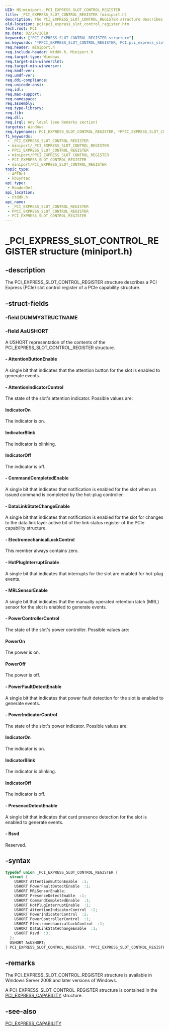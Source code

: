 ```yaml
---
UID: NS:miniport._PCI_EXPRESS_SLOT_CONTROL_REGISTER
title: _PCI_EXPRESS_SLOT_CONTROL_REGISTER (miniport.h)
description: The PCI_EXPRESS_SLOT_CONTROL_REGISTER structure describes a PCI Express (PCIe) slot control register of a PCIe capability structure.
old-location: pci\pci_express_slot_control_register.htm
tech.root: PCI
ms.date: 02/24/2018
keywords: ["PCI_EXPRESS_SLOT_CONTROL_REGISTER structure"]
ms.keywords: "*PPCI_EXPRESS_SLOT_CONTROL_REGISTER, PCI.pci_express_slot_control_register, PCI_EXPRESS_SLOT_CONTROL_REGISTER, PCI_EXPRESS_SLOT_CONTROL_REGISTER union [Buses], PPCI_EXPRESS_SLOT_CONTROL_REGISTER, PPCI_EXPRESS_SLOT_CONTROL_REGISTER union pointer [Buses], _PCI_EXPRESS_SLOT_CONTROL_REGISTER, ntddk/PCI_EXPRESS_SLOT_CONTROL_REGISTER, ntddk/PPCI_EXPRESS_SLOT_CONTROL_REGISTER, pci_struct_d554e74d-130d-4d6d-8801-c65ea66653cb.xml"
req.header: miniport.h
req.include-header: Ntddk.h, Miniport.h
req.target-type: Windows
req.target-min-winverclnt: 
req.target-min-winversvr: 
req.kmdf-ver: 
req.umdf-ver: 
req.ddi-compliance: 
req.unicode-ansi: 
req.idl: 
req.max-support: 
req.namespace: 
req.assembly: 
req.type-library: 
req.lib: 
req.dll: 
req.irql: Any level (see Remarks section)
targetos: Windows
req.typenames: PCI_EXPRESS_SLOT_CONTROL_REGISTER, *PPCI_EXPRESS_SLOT_CONTROL_REGISTER
f1_keywords:
 - _PCI_EXPRESS_SLOT_CONTROL_REGISTER
 - miniport/_PCI_EXPRESS_SLOT_CONTROL_REGISTER
 - PPCI_EXPRESS_SLOT_CONTROL_REGISTER
 - miniport/PPCI_EXPRESS_SLOT_CONTROL_REGISTER
 - PCI_EXPRESS_SLOT_CONTROL_REGISTER
 - miniport/PCI_EXPRESS_SLOT_CONTROL_REGISTER
topic_type:
 - APIRef
 - kbSyntax
api_type:
 - HeaderDef
api_location:
 - ntddk.h
api_name:
 - _PCI_EXPRESS_SLOT_CONTROL_REGISTER
 - PPCI_EXPRESS_SLOT_CONTROL_REGISTER
 - PCI_EXPRESS_SLOT_CONTROL_REGISTER
---
```


# _PCI_EXPRESS_SLOT_CONTROL_REGISTER structure (miniport.h)


## -description

The PCI_EXPRESS_SLOT_CONTROL_REGISTER structure describes a PCI Express (PCIe) slot control register of a PCIe capability structure.

## -struct-fields

### -field DUMMYSTRUCTNAME

### -field AsUSHORT

A USHORT representation of the contents of the PCI_EXPRESS_SLOT_CONTROL_REGISTER structure.


#### - AttentionButtonEnable

A single bit that indicates that the attention button for the slot is enabled to generate events.


#### - AttentionIndicatorControl

The state of the slot's attention indicator. Possible values are:





#### IndicatorOn

The indicator is on.



#### IndicatorBlink

The indicator is blinking.



#### IndicatorOff

The indicator is off.


#### - CommandCompletedEnable

A single bit that indicates that notification is enabled for the slot when an issued command is completed by the hot-plug controller.


#### - DataLinkStateChangeEnable

A single bit that indicates that notification is enabled for the slot for changes to the data link layer active bit of the link status register of the PCIe capability structure.


#### - ElectromechanicalLockControl

This member always contains zero.


#### - HotPlugInterruptEnable

A single bit that indicates that interrupts for the slot are enabled for hot-plug events.


#### - MRLSensorEnable

A single bit that indicates that the manually operated retention latch (MRL) sensor for the slot is enabled to generate events.


#### - PowerControllerControl

The state of the slot's power controller. Possible values are:





#### PowerOn

The power is on.



#### PowerOff

The power is off.


#### - PowerFaultDetectEnable

A single bit that indicates that power fault detection for the slot is enabled to generate events.


#### - PowerIndicatorControl

The state of the slot's power indicator. Possible values are:





#### IndicatorOn

The indicator is on.



#### IndicatorBlink

The indicator is blinking.



#### IndicatorOff

The indicator is off.


#### - PresenceDetectEnable

A single bit that indicates that card presence detection for the slot is enabled to generate events.


#### - Rsvd

Reserved.

## -syntax

```cpp
typedef union _PCI_EXPRESS_SLOT_CONTROL_REGISTER {
  struct {
    USHORT AttentionButtonEnable  :1;
    USHORT PowerFaultDetectEnable  :1;
    USHORT MRLSensorEnable;
    USHORT PresenceDetectEnable  :1;
    USHORT CommandCompletedEnable  :1;
    USHORT HotPlugInterruptEnable  :1;
    USHORT AttentionIndicatorControl  :2;
    USHORT PowerIndicatorControl  :2;
    USHORT PowerControllerControl  :1;
    USHORT ElectromechanicalLockControl  :1;
    USHORT DataLinkStateChangeEnable  :1;
    USHORT Rsvd  :3;
  };
  USHORT AsUSHORT;
} PCI_EXPRESS_SLOT_CONTROL_REGISTER, *PPCI_EXPRESS_SLOT_CONTROL_REGISTER;
```

## -remarks

The PCI_EXPRESS_SLOT_CONTROL_REGISTER structure is available in Windows Server 2008 and later versions of Windows.

A PCI_EXPRESS_SLOT_CONTROL_REGISTER structure is contained in the <a href="/windows-hardware/drivers/ddi/ntddk/ns-ntddk-_pci_express_capability">PCI_EXPRESS_CAPABILITY</a> structure.

## -see-also

<a href="/windows-hardware/drivers/ddi/ntddk/ns-ntddk-_pci_express_capability">PCI_EXPRESS_CAPABILITY</a>

